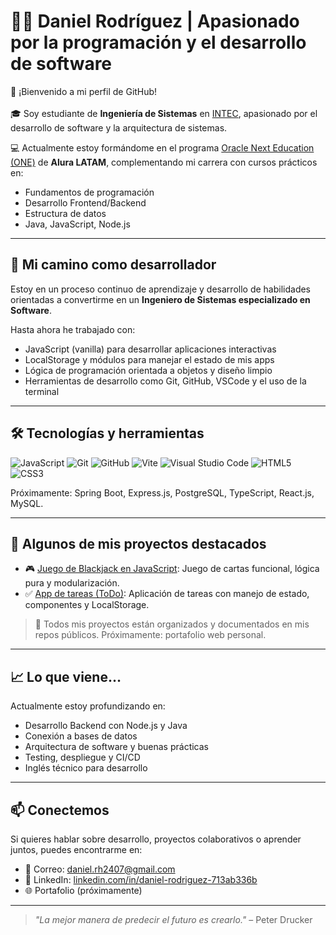 # 👨‍💻 Daniel Rodríguez | Apasionado por la programación y el desarrollo de software

👋 ¡Bienvenido a mi perfil de GitHub!<br><br>
🎓 Soy estudiante de **Ingeniería de Sistemas** en [INTEC](https://intec.edu.do), apasionado por el desarrollo de software y la arquitectura de sistemas.

💻 Actualmente estoy formándome en el programa [Oracle Next Education (ONE)](https://www.aluracursos.com/programas/oracle-next-education) de **Alura LATAM**, complementando mi carrera con cursos prácticos en:
- Fundamentos de programación
- Desarrollo Frontend/Backend
- Estructura de datos
- Java, JavaScript, Node.js

---

## 🚀 Mi camino como desarrollador

Estoy en un proceso continuo de aprendizaje y desarrollo de habilidades orientadas a convertirme en un **Ingeniero de Sistemas especializado en Software**.

Hasta ahora he trabajado con:
- JavaScript (vanilla) para desarrollar aplicaciones interactivas
- LocalStorage y módulos para manejar el estado de mis apps
- Lógica de programación orientada a objetos y diseño limpio
- Herramientas de desarrollo como Git, GitHub, VSCode y el uso de la terminal

---

## 🛠️ Tecnologías y herramientas

![JavaScript](https://img.shields.io/badge/-JavaScript-black?style=flat-square&logo=javascript)
![Git](https://img.shields.io/badge/-Git-black?style=flat-square&logo=git)
![GitHub](https://img.shields.io/badge/-GitHub-black?style=flat-square&logo=github)
![Vite](https://img.shields.io/badge/Vite-black?style=flat-square&logo=vite&logoColor=white)
![Visual Studio Code](https://img.shields.io/badge/Visual_Studio_Code-black?style=flat-square&logo=visual-studio-code&logoColor=white)
![HTML5](https://img.shields.io/badge/-HTML5-black?style=flat-square&logo=html5)
![CSS3](https://img.shields.io/badge/CSS3-black?style=flat-square&logo=css3&logoColor=white)

Próximamente: Spring Boot, Express.js, PostgreSQL, TypeScript, React.js, MySQL.

---

## 📂 Algunos de mis proyectos destacados

- 🎮 [Juego de Blackjack en JavaScript](https://github.com/Danjrh24/Blackjack-vite): Juego de cartas funcional, lógica pura y modularización.
- ✅ [App de tareas (ToDo)](https://github.com/Danjrh24/TodoApp): Aplicación de tareas con manejo de estado, componentes y LocalStorage.

> 🔗 Todos mis proyectos están organizados y documentados en mis repos públicos. Próximamente: portafolio web personal.

---

## 📈 Lo que viene…

Actualmente estoy profundizando en:
- Desarrollo Backend con Node.js y Java
- Conexión a bases de datos
- Arquitectura de software y buenas prácticas
- Testing, despliegue y CI/CD
- Inglés técnico para desarrollo

---

## 📫 Conectemos

Si quieres hablar sobre desarrollo, proyectos colaborativos o aprender juntos, puedes encontrarme en:

- 📧 Correo: daniel.rh2407@gmail.com
- 💼 LinkedIn: [linkedin.com/in/daniel-rodriguez-713ab336b](https://linkedin.com/in/daniel-rodriguez-713ab336b)
- 🌐 Portafolio (próximamente)

---

> _"La mejor manera de predecir el futuro es crearlo."_ – Peter Drucker


